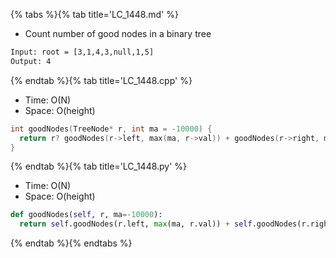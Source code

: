 {% tabs %}{% tab title='LC_1448.md' %}

* Count number of good nodes in a binary tree

```txt
Input: root = [3,1,4,3,null,1,5]
Output: 4
```

{% endtab %}{% tab title='LC_1448.cpp' %}

* Time: O(N)
* Space: O(height)

```cpp
int goodNodes(TreeNode* r, int ma = -10000) {
  return r? goodNodes(r->left, max(ma, r->val)) + goodNodes(r->right, max(ma, r->val)) + (r->val >= ma): 0;
}
```

{% endtab %}{% tab title='LC_1448.py' %}

* Time: O(N)
* Space: O(height)

```py
def goodNodes(self, r, ma=-10000):
  return self.goodNodes(r.left, max(ma, r.val)) + self.goodNodes(r.right, max(ma, r.val)) + (r.val >= ma) if r else 0
```

{% endtab %}{% endtabs %}
